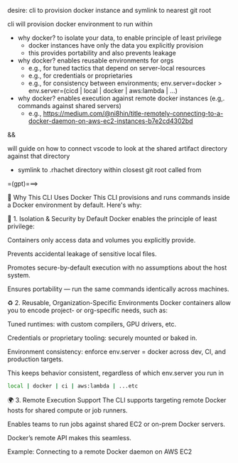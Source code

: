 desire: cli to provision docker instance and symlink to nearest git root


cli will provision docker environment to run within
- why docker? to isolate your data, to enable principle of least privilege
  - docker instances have only the data you explicitly provision
  - this provides portability and also prevents leakage
- why docker? enables reusable environments for orgs
  - e.g., for tuned tactics that depend on server-local resources
  - e.g., for credentials or proprietaries
  - e.g., for consistency between environments; env.server=docker > env.server=(cicd | local | docker | aws:lambda | ...)
- why docker? enables execution against remote docker instances (e.g,. commands against shared servers)
  - e.g., https://medium.com/@ni8hin/title-remotely-connecting-to-a-docker-daemon-on-aws-ec2-instances-b7e2cd4302bd

&&

will guide on how to connect vscode to look at the shared artifact directory against that directory
- symlink to .rhachet directory within closest git root called from



=(gpt)===>


🐳 Why This CLI Uses Docker
This CLI provisions and runs commands inside a Docker environment by default. Here's why:

🔐 1. Isolation & Security by Default
Docker enables the principle of least privilege:

Containers only access data and volumes you explicitly provide.

Prevents accidental leakage of sensitive local files.

Promotes secure-by-default execution with no assumptions about the host system.

Ensures portability — run the same commands identically across machines.

♻️ 2. Reusable, Organization-Specific Environments
Docker containers allow you to encode project- or org-specific needs, such as:

Tuned runtimes: with custom compilers, GPU drivers, etc.

Credentials or proprietary tooling: securely mounted or baked in.

Environment consistency: enforce env.server = docker across dev, CI, and production targets.

This keeps behavior consistent, regardless of which env.server you run in

```sh
local | docker | ci | aws:lambda | ...etc
```


🌍 3. Remote Execution Support
The CLI supports targeting remote Docker hosts for shared compute or job runners.

Enables teams to run jobs against shared EC2 or on-prem Docker servers.

Docker’s remote API makes this seamless.

Example: Connecting to a remote Docker daemon on AWS EC2

